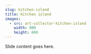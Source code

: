 ```yaml
---
slug: kitchen-island
title: Kitchen island
images:
  - src: art-collector-kitchen-island
    width: 900
    height: 600
---
```

Slide content goes here.
